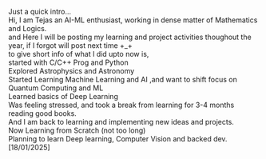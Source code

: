 Just a quick intro...    
Hi, I am Tejas an AI-ML enthusiast, working in dense matter of Mathematics and Logics.       
and Here I will be posting my learning and project activities thoughout the year, if I forgot will post next time +_+    
to give short info of what I did upto now is,    
started with C/C++ Prog and Python    
Explored Astrophysics and Astronomy   
Started Learning Machine Learning and AI ,and want to shift focus on Quantum Computing and ML    
Learned basics of Deep Learning   
Was feeling stressed, and took a break from learning for 3-4 months reading good books.  
And I am back to learning and implementing new ideas and projects.   
Now Learning from Scratch (not too long)   
Planning to learn Deep learning, Computer Vision and backed dev.    
[18/01/2025]
